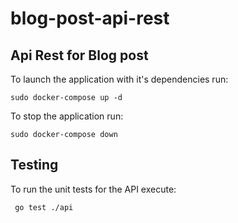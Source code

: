 
# blog-post-api-rest
## Api Rest for Blog post
To launch the application with it's dependencies run:
```
sudo docker-compose up -d
```
To stop the application run:
```
sudo docker-compose down
```

## Testing
To run the unit tests for the API execute:
```
 go test ./api
``` 
